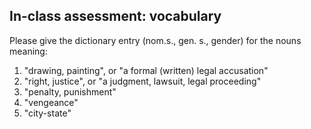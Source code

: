 ## In-class assessment: vocabulary


Please give the dictionary entry (nom.s., gen. s., gender) for the nouns meaning:

1. "drawing, painting", or "a formal (written) legal accusation"
1. "right, justice", or "a judgment, lawsuit, legal proceeding"
1. "penalty, punishment"
1. "vengeance"
1. "city-state"
